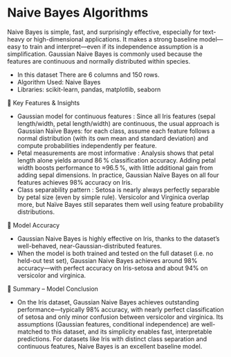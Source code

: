 # Naive Bayes Algorithms

Naive Bayes is simple, fast, and surprisingly effective, especially for text-heavy or high-dimensional applications. It makes a strong baseline model—easy to train and interpret—even if its independence assumption is a simplification. Gaussian Naive Bayes is commonly used because the features are continuous and normally distributed within species.

* In this dataset There are 6 columns and 150 rows.
* Algorithm Used: Naive Bayes
* Libraries: scikit-learn, pandas, matplotlib, seaborn

🌸 Key Features & Insights
* Gaussian model for continuous features : 
Since all Iris features (sepal length/width, petal length/width) are continuous, the usual approach is Gaussian Naïve Bayes: for each class, assume each feature follows a normal distribution (with its own mean and standard deviation) and compute probabilities independently per feature.
* Petal measurements are most informative : 
Analysis shows that petal length alone yields around 86 % classification accuracy. Adding petal width boosts performance to ≈96.5 %, with little additional gain from adding sepal dimensions. 
In practice, Gaussian Naïve Bayes on all four features achieves 98% accuracy on Iris. 
* Class separability pattern : 
Setosa is nearly always perfectly separable by petal size (even by simple rule).
Versicolor and Virginica overlap more, but Naïve Bayes still separates them well using feature probability distributions.

🧠 Model Accuracy
* Gaussian Naive Bayes is highly effective on Iris, thanks to the dataset’s well-behaved, near-Gaussian-distributed features.
* When the model is both trained and tested on the full dataset (i.e. no held-out test set), Gaussian Naive Bayes achieves around 98% accuracy—with perfect accuracy on Iris-setosa and about 94% on versicolor and virginica.

🔎 Summary – Model Conclusion 
* On the Iris dataset, Gaussian Naive Bayes achieves outstanding performance—typically 98% accuracy, with nearly perfect classification of setosa and only minor confusion between versicolor and virginica. Its assumptions (Gaussian features, conditional independence) are well-matched to this dataset, and its simplicity enables fast, interpretable predictions. For datasets like Iris with distinct class separation and continuous features, Naive Bayes is an excellent baseline model.  
